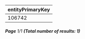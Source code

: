 | entityPrimaryKey |
| ---------------- |
| 106742           |

###### **Page** 1/1 **(Total number of results: 1)**